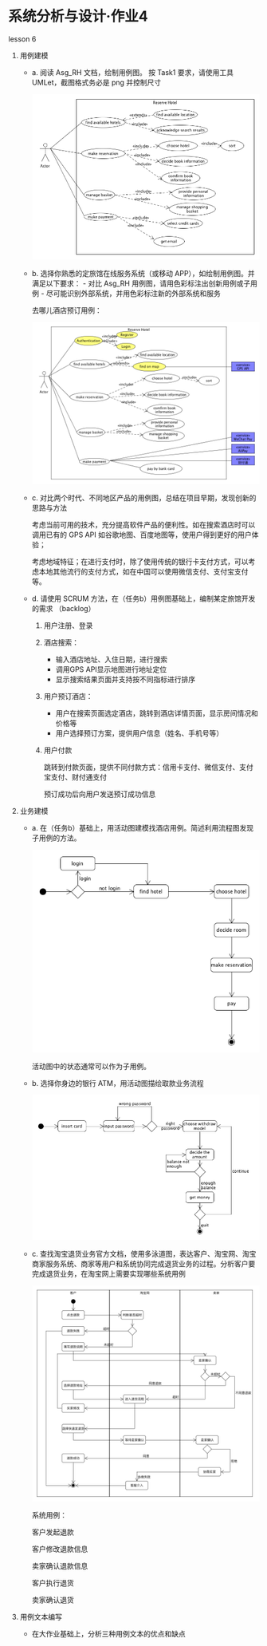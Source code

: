 # 系统分析与设计·作业4

lesson 6

1. 用例建模

   - a. 阅读 Asg_RH 文档，绘制用例图。 按 Task1 要求，请使用工具 UMLet，截图格式务必是 png 并控制尺寸

     ![asgRH](asgRH.png)

   - b. 选择你熟悉的定旅馆在线服务系统（或移动 APP），如绘制用例图。并满足以下要求：
     \- 对比 Asg_RH 用例图，请用色彩标注出创新用例或子用例
     \- 尽可能识别外部系统，并用色彩标注新的外部系统和服务

     去哪儿酒店预订用例：

     ![bookSys](bookSys.png)

   - c. 对比两个时代、不同地区产品的用例图，总结在项目早期，发现创新的思路与方法

     考虑当前可用的技术，充分提高软件产品的便利性。如在搜索酒店时可以调用已有的 GPS API 如谷歌地图、百度地图等，使用户得到更好的用户体验；

     考虑地域特征；在进行支付时，除了使用传统的银行卡支付方式，可以考虑本地其他流行的支付方式，如在中国可以使用微信支付、支付宝支付等。

   - d. 请使用 SCRUM 方法，在（任务b）用例图基础上，编制某定旅馆开发的需求 （backlog）

     1. 用户注册、登录

     2. 酒店搜索：

        - 输入酒店地址、入住日期，进行搜索
        - 调用GPS API显示地图进行地址定位
        - 显示搜索结果页面并支持按不同指标进行排序

     3. 用户预订酒店：

        - 用户在搜索页面选定酒店，跳转到酒店详情页面，显示房间情况和价格等
        - 用户选择预订方案，提供用户信息（姓名、手机号等）

     4. 用户付款

        跳转到付款页面，提供不同付款方式：信用卡支付、微信支付、支付宝支付、财付通支付

        预订成功后向用户发送预订成功信息

2. 业务建模

   - a. 在（任务b）基础上，用活动图建模找酒店用例。简述利用流程图发现子用例的方法。

     ![activeGraph](activeGraph.png)

     活动图中的状态通常可以作为子用例。

   - b. 选择你身边的银行 ATM，用活动图描绘取款业务流程

     ![ATMact](ATMact.png)

   - c. 查找淘宝退货业务官方文档，使用多泳道图，表达客户、淘宝网、淘宝商家服务系统、商家等用户和系统协同完成退货业务的过程。分析客户要完成退货业务，在淘宝网上需要实现哪些系统用例

     ![Taobao](Taobao.png)

     系统用例：

     客户发起退款

     客户修改退款信息

     卖家确认退款信息

     客户执行退货

     卖家确认退货

3. 用例文本编写

   - 在大作业基础上，分析三种用例文本的优点和缺点